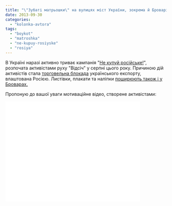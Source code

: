 ```yaml
---
title: "\"Зубаті матрьошки\" на вулицях міст України, зокрема й Броварів - ВІДЕО"
date: 2013-09-30
categories: 
  - "kolonka-avtora"
tags: 
  - "boykot"
  - "matroshka"
  - "ne-kupuy-rosiyske"
  - "rosiya"
---
```


В Україні наразі активно триває кампанія "[Не купуй російське!](https://www.facebook.com/StopRussia?fref=ts)", розпочата активістами руху "Відсіч" у серпні цього року. Причиною дій активістів стала [торговельна блокада](https://uk.wikipedia.org/wiki/%D0%95%D0%BA%D1%81%D0%BF%D0%BE%D1%80%D1%82%D0%BD%D0%B0_%D0%B1%D0%BB%D0%BE%D0%BA%D0%B0%D0%B4%D0%B0_%D0%A3%D0%BA%D1%80%D0%B0%D1%97%D0%BD%D0%B8_%D0%A0%D0%BE%D1%81%D1%96%D1%94%D1%8E_%282013%29) українського експорту, влаштована Росією. Листівки, плакати та наліпки [поширюють також і у Броварах.](https://mpz.brovary.org/u-brovarah-poshiryuyut-zubatih-matroshok-iz-zaklikom-ne-kupuvati-rosiyske/)

Пропоную до вашої уваги мотиваційне відео, створене активістами:

<iframe src="//www.youtube.com/embed/zswInlr7LJg" height="315" width="420" allowfullscreen frameborder="0"></iframe>
